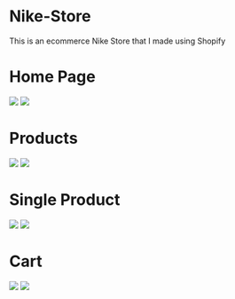 # Nike-Store

This is an ecommerce Nike Store that I made using Shopify

# Home Page
![](./HomePage.png)
![](./HomePage-1.png)
# Products
![](./Products-1.png)
![](./Products.png)
# Single Product
![](./SingleProduct.png)
![](./SingleProduct-1.png)
# Cart
![](./Cart.png)
![](./Cart-1.png)

